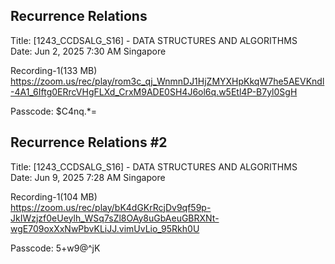 
## Recurrence Relations
Title: [1243_CCDSALG_S16] - DATA STRUCTURES AND ALGORITHMS  
Date: Jun 2, 2025 7:30 AM Singapore

Recording-1(133 MB)  
https://zoom.us/rec/play/rom3c_qj_WnmnDJ1HjZMYXHpKkqW7he5AEVKndl-4A1_6Iftg0ERrcVHgFLXd_CrxM9ADE0SH4J6ol6q.w5Etl4P-B7yl0SgH

Passcode: $C4nq.*=

## Recurrence Relations #2 
Title: [1243_CCDSALG_S16] - DATA STRUCTURES AND ALGORITHMS  
Date: Jun 9, 2025 7:28 AM Singapore

Recording-1(104 MB)  
https://zoom.us/rec/play/bK4dGKrRcjDv9qf59p-JkIWzjzf0eUeylh_WSq7sZl8OAy8uGbAeuGBRXNt-wgE709oxXxNwPbvKLiJJ.vimUvLio_95Rkh0U

Passcode: 5+w9@^jK

